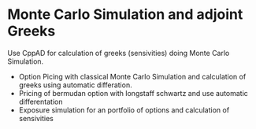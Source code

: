 # Monte Carlo Simulation and adjoint Greeks

Use CppAD for calculation of greeks (sensivities) doing Monte Carlo Simulation.

- Option Picing with classical Monte Carlo Simulation and calculation of greeks using automatic differation.
- Pricing of bermudan option with longstaff schwartz and use automatic differentation
- Exposure simulation for an portfolio of options and calculation of sensivities
